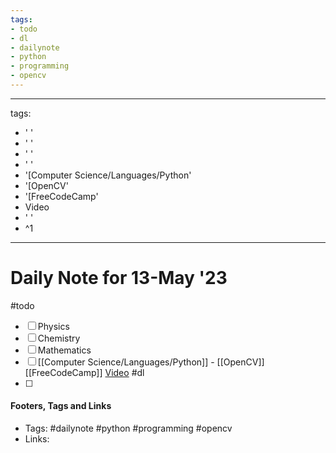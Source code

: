 ```yaml
---
tags:
- todo
- dl
- dailynote
- python
- programming
- opencv
---
```


---
tags:
- ' '
- ' '
- ' '
- ' '
- '[Computer Science/Languages/Python'
- '[OpenCV'
- '[FreeCodeCamp'
- Video
- ' '
- ^1
---


# Daily Note for 13-May '23
#todo
- [ ] Physics
- [ ] Chemistry
- [ ] Mathematics
- [ ] [[Computer Science/Languages/Python]] - [[OpenCV]] [[FreeCodeCamp]] [Video](https://youtu.be/oXlwWbU8l2o)
#dl 
- [ ] 

#### Footers, Tags and Links
- Tags: #dailynote #python #programming #opencv
- Links: 

[^1]: